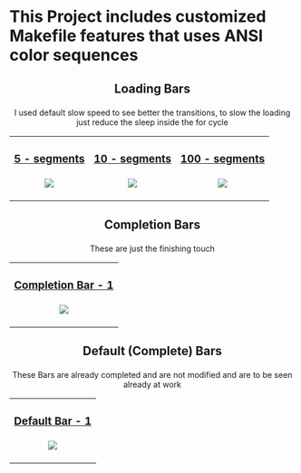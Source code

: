 # This Project includes customized Makefile features that uses ANSI color sequences

## <p align="center"> Loading Bars
<p align="center"> I used default slow speed to see better the transitions, to slow the loading just reduce the sleep inside the for cycle
<table align="center">
  <tr>
    <td>
      <h3 align="center"> <a href="https://github.com/Mattei-Giovanni/Makefile-custom/blob/main/Loading-bars/5-seg-1/5-seg-1"> 5 - segments </a><br><br>
      <img src="https://github.com/Mattei-Giovanni/Makefile-custom/blob/main/Loading-bars/5-seg-1/5-seg-1.gif">
    <td>
      <h3 align="center"> <a href="https://github.com/Mattei-Giovanni/Makefile-custom/blob/main/Loading-bars/10-seg-1/10-seg-1"> 10 - segments </a><br><br>
      <img src="https://github.com/Mattei-Giovanni/Makefile-custom/blob/main/Loading-bars/10-seg-1/10-seg-1.gif">
    <td>
      <h3 align="center"> <a href="https://github.com/Mattei-Giovanni/Makefile-custom/blob/main/Loading-bars/100-seg-1/100-seg-1"> 100 - segments </a><br><br>
      <img src="https://github.com/Mattei-Giovanni/Makefile-custom/blob/main/Loading-bars/100-seg-1/100-seg-1.gif"></table>

## <p align="center"> Completion Bars
<p align="center"> These are just the finishing touch
<table align="center">
  <tr>
    <td>
      <h3 align="center"> <a href="https://github.com/Mattei-Giovanni/Makefile-custom/blob/main/Completion-bar/Completion-bar-1"> Completion Bar - 1 </a><br><br>
      <img src="https://github.com/Mattei-Giovanni/Makefile-custom/blob/main/Completion-bar/Completion-bar-1.gif"></table>

## <p align="center"> Default (Complete) Bars
<p align="center"> These Bars are already completed and are not modified and are to be seen already at work
<table align="center">
  <tr>
    <td>
      <h3 align="center"> <a href="https://github.com/Mattei-Giovanni/Makefile-custom/blob/main/Loading-to-Completion-bar/default-bar-1"> Default Bar - 1 </a><br><br>
      <img src="https://github.com/Mattei-Giovanni/Makefile-custom/blob/main/Loading-to-Completion-bar/default-bar-1.gif">
